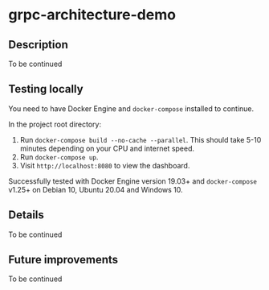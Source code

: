# grpc-architecture-demo

## Description

To be continued

## Testing locally

You need to have Docker Engine and `docker-compose` installed to continue.

In the project root directory:

1. Run `docker-compose build --no-cache --parallel`. This should take 5-10 minutes depending on your CPU and internet speed.
2. Run `docker-compose up`.
3. Visit `http://localhost:8080` to view the dashboard.

Successfully tested with Docker Engine version 19.03+ and `docker-compose` v1.25+ on Debian 10, Ubuntu 20.04 and Windows 10.

## Details

To be continued

## Future improvements

To be continued
